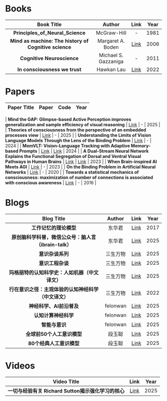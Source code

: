 # Books

|   Book Title                              | Author              | Link                                                                                       | Year |
| :----------------------------------------: | :-----------------: | :------------------------------------------------------------------------------------------: | :--: |
| **Principles_of_Neural_Science**          | McGraw-Hill         | -                                                                                           | 1981 |
| **Mind as machine: The history of Cognitive science** | Margaret A. Boden  | [Link](https://archive.org/details/margaretbodenmindasmachineahistoryofcognitivesciencetwovolumesetoxforduniversitypressusa2006/page/n9/mode/2up) | 2006 |
| **Cognitive Neuroscience**                | Michael S. Gazzaniga| -                                                                                           | 2011 |
| **In consciousness we trust**             | Hawkan Lau          | [Link](https://academic.oup.com/book/41411?login=false)                                       | 2022 |

# Papers

| Paper Title                                                                                          | Paper                                                                                              | Code                                                                                         | Year |
| :--------------------------------------------------------------------------------------------------: | :-------------------------------------------------------------------------------------------------: | :--------------------------------------------------------------------------------------------: | :--: |

| **Mind the GAP: Glimpse-based Active Perception improves generalization and sample efficiency of visual reasoning**                     | [Link](https://openreview.net/pdf?id=iXCeQ2m6vT)                                                | -                                                                                             | 2025 |
| **Theories of consciousness from the perspective of an embedded processes view**                     | [Link](https://psycnet.apa.org/record/2025-55067-001)                                                | -                                                                                             | 2025 |
| **Understanding the Limits of Vision Language Models Through the Lens of the Binding Problem**      | [Link](https://arxiv.org/abs/2411.00238)                                                            | -                                                                                             | 2024 |
| **MemVLT: Vision-Language Tracking with Adaptive Memory-based Prompts**                              | [Link](https://openreview.net/pdf?id=ZK1CZXKgG5)                                                   | [Link](https://github.com/XiaokunFeng/MemVLT)                                                  | 2024 |
| **A Dual-Stream Neural Network Explains the Functional Segregation of Dorsal and Ventral Visual Pathways in Human Brains** | [Link](https://openreview.net/pdf?id=Fy1S3v4UAk)                                                   | [Link](https://github.com/minkyu-choi04/DualStreamBrains)                                      | 2023 |
| **When Brain-inspired AI Meets AGI**                                                                  | [Link](https://arxiv.org/abs/2303.15935)                                                            | -                                                                                             | 2023 |
| **On the Binding Problem in Artificial Neural Networks**                                              | [Link](https://arxiv.org/abs/2012.05208)                                                            | -                                                                                             | 2020 |
| **Towards a statistical mechanics of consciousness: maximization of number of connections is associated with conscious awareness** | [Link](https://arxiv.org/abs/1606.00821)                                                            | -                                                                                             | 2016 |

# Blogs

| Blog Title                                           | Author      | Link                                                                                       | Year |
| :-------------------------------------------------: | :---------: | :------------------------------------------------------------------------------------------: | :--: |
| **工作记忆的理论模型**                                | 东华君      | [Link](https://zhuanlan.zhihu.com/p/24984452)                                                 | 2017 |
| **原创脑科学科普，微信公众号：脑人言（ibrain-talk）**   | 东华君      | [Link](https://www.zhihu.com/column/ibrain)                                                  | 2025 |
| **意识杂谈系列**                                     | 三生万物    | [Link](https://zhuanlan.zhihu.com/p/25519731942)                                             | 2025 |
| **意识工程杂谈**                                     | 三生万物    | [Link](https://www.zhihu.com/column/c_1866822342367375361)                                  | 2025 |
| **玛格丽特的认知科学史：人如机器（中文译文）**         | 三生万物    | [Link](https://www.zhihu.com/column/c_1868690206489702400)                                  | 2025 |
| **行在意识之径：主观体验的认知神经科学（中文译文）**    | 三生万物    | [Link](https://www.zhihu.com/column/c_1548808543301468160)                                  | 2022 |
| **神经科学、AI前沿普及**                             | felonwan    | [Link](https://www.zhihu.com/column/c_1677284112975802369)                                  | 2025 |
| **认知计算神经科学**                                 | felonwan    | [Link](https://www.zhihu.com/column/c_1558184479830806528)                                  | 2025 |
| **智能与意识**                                      | felonwan    | [Link](https://www.zhihu.com/column/c_1507028410589749248)                                  | 2025 |
| **全球前50个人工意识模型**                           | 段玉聪      | [Link](https://blog.sciencenet.cn/home.php?mod=space&uid=3429562&do=blog&id=1474296)          | 2025 |
| **80个经典人工意识模型**                            | 段玉聪      | [Link](https://blog.sciencenet.cn/blog-3429562-1474310.html)                                  | 2025 |

# Videos

| Video Title                                            | Link                                                                                       | Year |
| :----------------------------------------------------: | :----------------------------------------------------------------------------------------: | :--: |
| **一切与经验有关 Richard Sutton揭示强化学习的核心**    | [Link](https://www.youtube.com/watch?v=Q8NN-E1MblU)                                          | 2025 |

